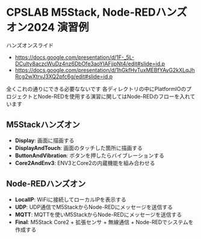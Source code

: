# CPSLAB M5Stack, Node-REDハンズオン2024 演習例

ハンズオンスライド
- https://docs.google.com/presentation/d/1F-_5L-DCulty8aczcWuDz4nz6DbOfe3aoYIAFjjpNt4/edit#slide=id.p
- https://docs.google.com/presentation/d/1hGkfHvTuxMEBfYAvG2kXLqJhRcg2wXtrvJ3XQ2pfc6g/edit#slide=id.p

全くこれの通りにできる必要なないです
各ディレクトリの中にPlatformIOのプロジェクトとNode-REDを使用する演習に関してはNode-REDのフローを入れています

## M5Stackハンズオン

- **Display**: 画面に描画する
- **DisplayAndTouch**: 画面のタッチした箇所に描画する
- **ButtonAndVibration**: ボタンを押したらバイブレーションする
- **Core2AndEnv3**: ENV3とCore2の内蔵機能を組み合わせる

## Node-REDハンズオン

- **LocalIP**: WiFiに接続してローカルIPを表示する
- **UDP**: UDP通信でM5StackからNode-REDにメッセージを送信する
- **MQTT**: MQTTを使いM5StackからNode-REDにメッセージを送信する
- **Final**: M5Stack Core2 + 拡張センサ + 無線通信 + Node-REDでシステムを作成する
